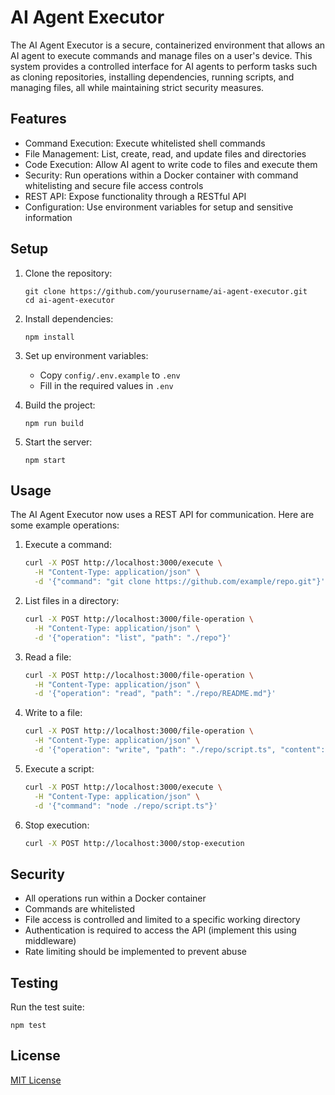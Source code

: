 # AI Agent Executor

The AI Agent Executor is a secure, containerized environment that allows an AI agent to execute commands and manage files on a user's device. This system provides a controlled interface for AI agents to perform tasks such as cloning repositories, installing dependencies, running scripts, and managing files, all while maintaining strict security measures.

## Features

- Command Execution: Execute whitelisted shell commands
- File Management: List, create, read, and update files and directories
- Code Execution: Allow AI agent to write code to files and execute them
- Security: Run operations within a Docker container with command whitelisting and secure file access controls
- REST API: Expose functionality through a RESTful API
- Configuration: Use environment variables for setup and sensitive information

## Setup

1. Clone the repository:
   ```
   git clone https://github.com/yourusername/ai-agent-executor.git
   cd ai-agent-executor
   ```

2. Install dependencies:
   ```
   npm install
   ```

3. Set up environment variables:
   - Copy `config/.env.example` to `.env`
   - Fill in the required values in `.env`

4. Build the project:
   ```
   npm run build
   ```

5. Start the server:
   ```
   npm start
   ```

## Usage

The AI Agent Executor now uses a REST API for communication. Here are some example operations:

1. Execute a command:
   ```bash
   curl -X POST http://localhost:3000/execute \
     -H "Content-Type: application/json" \
     -d '{"command": "git clone https://github.com/example/repo.git"}'
   ```

2. List files in a directory:
   ```bash
   curl -X POST http://localhost:3000/file-operation \
     -H "Content-Type: application/json" \
     -d '{"operation": "list", "path": "./repo"}'
   ```

3. Read a file:
   ```bash
   curl -X POST http://localhost:3000/file-operation \
     -H "Content-Type: application/json" \
     -d '{"operation": "read", "path": "./repo/README.md"}'
   ```

4. Write to a file:
   ```bash
   curl -X POST http://localhost:3000/file-operation \
     -H "Content-Type: application/json" \
     -d '{"operation": "write", "path": "./repo/script.ts", "content": "console.log(\"Hello, World!\");"}'
   ```

5. Execute a script:
   ```bash
   curl -X POST http://localhost:3000/execute \
     -H "Content-Type: application/json" \
     -d '{"command": "node ./repo/script.ts"}'
   ```

6. Stop execution:
   ```bash
   curl -X POST http://localhost:3000/stop-execution
   ```

## Security

- All operations run within a Docker container
- Commands are whitelisted
- File access is controlled and limited to a specific working directory
- Authentication is required to access the API (implement this using middleware)
- Rate limiting should be implemented to prevent abuse

## Testing

Run the test suite:
```
npm test
```

## License

[MIT License](LICENSE)